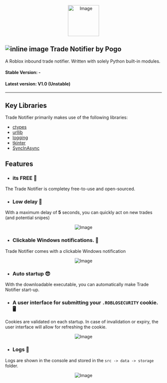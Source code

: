 <div align="center">
    <img src="https://github.com/PogoDigitalism/InboundTrades/assets/107322523/415df2c7-b185-4d9c-b3a3-42a385ad0059" alt="Image" width=100>
</div>

## ![inline image](https://github.com/PogoDigitalism/InboundTrades/assets/107322523/bb50198a-3446-4f17-8a8c-292f01bc1c9e) Trade Notifier by Pogo 
A Roblox inbound trade notifier. Written with solely Python built-in modules.
#### Stable Version: -
#### Latest version: V1.0 (Unstable)
___

## Key Libraries
Trade Notifier primarily makes use of the following libraries:
- [ctypes](https://docs.python.org/3/library/ctypes.html#module-ctypes)
- [urllib](https://docs.python.org/3/library/urllib.html#module-urllib)
- [logging](https://docs.python.org/3/library/logging.html#module-logging)
- [tkinter](https://docs.python.org/3/library/tkinter.html)
- [SyncInAsync](https://github.com/PogoDigitalism/SyncInAsync)

## Features
- ### its FREE 🎉
The Trade Notifier is completey free-to-use and open-sourced.

- ### Low delay 🚀
With a maximum delay of **5** seconds, you can quickly act on new trades (and potential snipes)
<div align="center">
    <img src="https://github.com/PogoDigitalism/InboundTrades/assets/107322523/37db636f-f838-456a-9916-4bc40dd45b73" alt="Image">
</div>

- ### Clickable Windows notifications. 🔗
Trade Notifier comes with a clickable Windows notification
<div align="center">
    <img src="https://github.com/PogoDigitalism/InboundTrades/assets/107322523/b3a31fd4-a5db-4cc2-8ceb-5d5a7618e66b" alt="Image">
</div>

- ### Auto startup 😎
With the downloadable executable, you can automatically make Trade Notifier start-up. 

- ### A user interface for submitting your `.ROBLOSECURITY` cookie. 🖥️
Cookies are validated on each startup. In case of invalidation or expiry, the user interface will allow for refreshing the cookie.
<div align="center">
    <img src="https://github.com/PogoDigitalism/InboundTrades/assets/107322523/4d21973b-476c-4bbd-8e3b-57db1ee5e207" alt="Image">
</div>


- ### Logs 🧾
Logs are shown in the console and stored in the `src -> data -> storage` folder.

<div align="center">
    <img src="https://github.com/PogoDigitalism/InboundTrades/assets/107322523/9554eb5f-c009-445c-be43-50504eabffc2" alt="Image">
</div>
